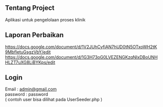 ## Tentang Project

Aplikasi untuk pengelolaan proses klinik


## Laporan Perbaikan
https://docs.google.com/document/d/1V2JUhCyfiAN7hUD0tN5OTxoWH2tK9MbfletuGsgzVbY/edit
https://docs.google.com/document/d/1G3H73oG0LVEZENGKzqNIxDBoUNHHLZT7uXG8LiBYKps/edit




## Login

Email : admin@gmail.com <br>
password : password<br>
( contoh user bisa dilihat pada UserSeeder.php )
<br>



